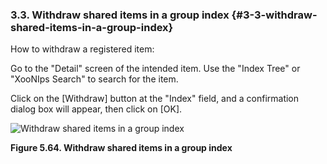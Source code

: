 ### 3.3. Withdraw shared items in a group index {#3-3-withdraw-shared-items-in-a-group-index}

How to withdraw a registered item:

Go to the &quot;Detail&quot; screen of the intended item. Use the &quot;Index Tree&quot; or &quot;XooNIps Search&quot; to search for the item.

Click on the [Withdraw] button at the &quot;Index&quot; field, and a confirmation dialog box will appear, then click on [OK].

![Withdraw shared items in a group index](../../assets/xoonips-operate59.png)

**Figure 5.64. Withdraw shared items in a group index**